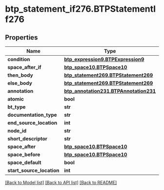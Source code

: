 # btp_statement_if276.BTPStatementIf276

## Properties
Name | Type | Description | Notes
------------ | ------------- | ------------- | -------------
**condition** | [**btp_expression9.BTPExpression9**](BTPExpression9.md) |  | [optional] 
**space_after_if** | [**btp_space10.BTPSpace10**](BTPSpace10.md) |  | [optional] 
**then_body** | [**btp_statement269.BTPStatement269**](BTPStatement269.md) |  | [optional] 
**else_body** | [**btp_statement269.BTPStatement269**](BTPStatement269.md) |  | [optional] 
**annotation** | [**btp_annotation231.BTPAnnotation231**](BTPAnnotation231.md) |  | [optional] 
**atomic** | **bool** |  | [optional] 
**bt_type** | **str** |  | [optional] 
**documentation_type** | **str** |  | [optional] 
**end_source_location** | **int** |  | [optional] 
**node_id** | **str** |  | [optional] 
**short_descriptor** | **str** |  | [optional] 
**space_after** | [**btp_space10.BTPSpace10**](BTPSpace10.md) |  | [optional] 
**space_before** | [**btp_space10.BTPSpace10**](BTPSpace10.md) |  | [optional] 
**space_default** | **bool** |  | [optional] 
**start_source_location** | **int** |  | [optional] 

[[Back to Model list]](../README.md#documentation-for-models) [[Back to API list]](../README.md#documentation-for-api-endpoints) [[Back to README]](../README.md)


